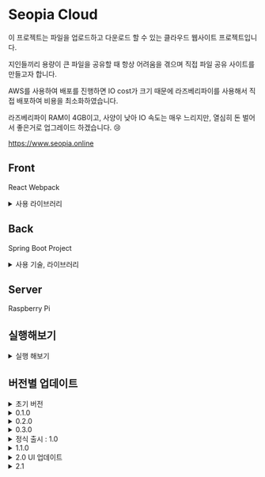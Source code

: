 # Seopia Cloud
이 프로젝트는 파일을 업로드하고 다운로드 할 수 있는 클라우드 웹사이트 프로젝트입니다.

지인들끼리 용량이 큰 파일을 공유할 때 항상 어려움을 겪으며 직접 파일 공유 사이트를 만들고자 합니다.

AWS를 사용하여 배포를 진행하면 IO cost가 크기 때문에 라즈베리파이를 사용해서 직접 배포하여 비용을 최소화하였습니다.

라즈베리파이 RAM이 4GB이고, 사양이 낮아 IO 속도는 매우 느리지만, 열심히 돈 벌어서 좋은거로 업그레이드 하겠습니다. 😢

https://www.seopia.online

## Front

React Webpack
<details>
  <summary>사용 라이브러리</summary>

  ### UI 관련
  - @fortawesome/fontawesome-svg-core
  - @fortawesome/free-brands-svg-icons
  - @fortawesome/free-regular-svg-icons
  - @fortawesome/free-solid-svg-icons
  - @fortawesome/react-fontawesome
  - react-icons (아이콘)
  - react-js-pagination (페이지네이션)
  - react-modal (모달)
  - react-quill (HTML 에디터)
  - react-spinners (로딩 스피너)
  - react-tooltip (호버 툴팁)
  - framer-motion (페이지 애니메이션 적용)
  - iucide-react (아이콘)
  - react-intersection-observer (DOM 옵저버)
  ### 상태관리
  - @reduxjs/toolkit
  - redux
  - react-redux
  ### 기타 유틸
  - axios
  - jwt-decode
  - dompurify
</details>

## Back

Spring Boot Project
<details>
  <summary>사용 기술, 라이브러리</summary>
  
  - Spring Data JPA
  - Spring Security
  - Query DSL
  - JWT Token
  - Lombok
  ###
</details>

## Server

Raspberry Pi

## 실행해보기
<details>
  <summary>실행 해보기</summary>

1. my-file-server-front 폴더를 VSCode로 엽니다.
2. 왼쪽 위 터미널을 누르고, 새 터미널을 클릭하여 터미널을 엽니다.
3. 터미널에 npm update를 입력합니다. (에러 발생 시 https://nodejs.org/ko 에서 Node JS를 설치하고 1번으로 돌아가 다시 시도합니다.)
4. MySQL Workbench 에서 file > open SQL script 를 눌러 프로젝트폴더/db/Dump20241224.sql 을 클릭하고, Ctrl+A, Alt+Enter로 스키마를 생성합니다.
5. my-file-server-back 폴더를 IntelliJ 등 IDE를 사용하여 엽니다.
6. my-file-server-back/src/main/resources 경로에 application.yml 파일을 만듭니다.
7. 아래 텍스트를 붙여넣습니다.
```
file:
  upload-dir: C:\uploads\my-file-server\files
  download-url: http://localhost:8080/download/

setting:
  allow-origin: http://localhost:3000

server:
  port: 8080

spring:
  main:
    banner-mode: off
  servlet:
    multipart:
      max-file-size: 51200MB
      max-request-size: 51200MB
  jwt:
    secret: 50자 이상 긴 영문 문자열을 아무렇게나 입력합니다. (JWT토큰 시크릿 키 입니다.)
  datasource:
    driver-class-name: org.mariadb.jdbc.Driver         # 사용하는 데이터베이스에 맞는 드라이버를 둘 중 선택합니다
    driver-class-name: com.mysql.cj.jdbc.Driver        # MySql 을 사용하면 이 부분 주석을 해제합니다
    url: jdbc:mariadb://localhost:3306/my_file_server      #마리아 DB
    url: jdbc:mysql://localhost:3306/my_file_server        #Mysql 중 하나를 제거하세요 (데이터베이스 이름은 my_file_server 입니다)
    username: 데이터베이스 아이디를 입력하세요
    password: 데이터베이스 비밀번호를 입력하세요
  devtools:
    restart:
      enabled: false
  jpa:
    hibernate:
      ddl-auto: none
    properties:
      hibernate:
        show_sql: true
        format_sql: true
logging:
  level:
    root: info
    org.springframework.web.servlet.resource: trace
    org.springframework.security: trace
    org.springframework.web: trace

```
7. 위에 써놓은 텍스트를 유의해서 작성하고 저장합니다.
8. JAVA IDE 에서 my-file-server-back/src/main/java/com/website/WebsiteApplication.class 의 main 메서드를 실행합니다.
9. my-file-server-front 폴더를 VSCode로 열고 터미널을 킨 다음 npm start를 입력합니다.
10. 실행 완료!  
</details>

    
## 버전별 업데이트
<details>
  <summary>초기 버전</summary>

![image](https://github.com/user-attachments/assets/2b515e3c-ad64-4da1-9040-14449326082f)
- 배포!!
- 파일 업로드 현
- 파일 업로드 기능
- 파일 다운로드 기능Add commentMore actions
- 로그인, 로그아웃 기능
</details>
<details>
  <summary>0.1.0</summary>
  
![image](https://github.com/user-attachments/assets/33abaeae-e5b2-4b4f-bc71-d73a5e4ed358)
- 다운로드 카운트 추가 => 실제 정상 작동 가능
- 파일 날짜 기준 정렬 => 최신 순으로 정렬
- 로그인 관련 로직 버그 수정 => 토큰이 만료되면 메세지 출력 무한 반복 버그
- 페이징 처리 => pagination 라이브러리, JPA Page 객체 활용
- 파일 이름 입력 모달 => 파일 업로드 시 모달에 파일 이름을 입력
- 업로드 성공 시 메세지 => 업로드 성공 시 메세지 출력
- 모달 창 UX 향상을 위한 단축키 ESC, Enter 등..
- 파일 업로드 버튼 디자인 개선
- 파일 삭제 가능 => 영구적인 삭제
- 업로드 날짜 디자인 개선
- 모바일 페이지 개선
</details>

<details>
  <summary>0.2.0</summary>
  
- 파일 이름 확장자도 같이 저장 => 파일이름.png
- 삭제 아이콘 휴지통 모양으로 변경
- 파일 용량 표시
- 모바일 화면 UI 개선
</details>

<details>
  <summary>0.3.0</summary>
  
  - 모바일 사진 이름 클릭시 사진 미리보기 가능
- 개인, 공용 자료실 출시
- 모바일 업로드 버튼 css 버그 수정
- 최적화
- https 인증서 발급
</details>

<details>
  <summary>정식 출시 : 1.0</summary>
  
  ![image](https://github.com/user-attachments/assets/7f452218-af7e-4b10-ba84-9590ac92a633)
  - UI 개편
- 모든 기능 모바일 환경 완벽 호환
- 개인 클라우드 대 개편
- 개인 클라우드에서 폴더를 사용하여 파일 관리 로직 출시
- 관리자 페이지 출시
- 자유 게시판 출시
- 그룹(팀) 클라우드 체험 버전 출시
- 다른 유저 마이페이지 활동 관찰 기능 출시
- 회원 가입 요청 추가
- 회원 가입 아이디, 비밀번호 검사 로직 추가
</details>

<details>
  <summary>1.1.0</summary>
  
  - 사이트 소개 페이지 생성
- 개인 클라우드 대용량 파일 UI, 기능 업데이트
- 마이페이지 자기소개 추가
- 파일 업로드 진행 % 추가
</details>

<details>
  <summary>2.0 UI 업데이트</summary>
  
  상세 설명은 커밋 메세지 참고
  https://github.com/Seopia/MyFileServer/commit/5142573bc2a0f21ec289651fbefa71ed4495239c
  ![image](https://github.com/user-attachments/assets/053994c4-dcea-4695-bcd3-526445c71ef3)
![image](https://github.com/user-attachments/assets/05bf3ff4-ec84-4dc4-8532-7663fc7a9b78)
![image](https://github.com/user-attachments/assets/7616b71b-adec-4c86-bbae-4b950cf977ed)
![image](https://github.com/user-attachments/assets/64453bb2-63b4-4a2c-9732-e0eb7cad9d17)
![image](https://github.com/user-attachments/assets/2ffe4c01-a0e1-4ce0-9554-9a35b92f2ee4)
</details>
<details>
  <summary>2.1</summary>

  https://github.com/Seopia/MyFileServer/commit/f640cfa482daa7b2e28093e51eaf2b903a4a6a01
  - 버그 수정
  - 개인 클라우드 파일 링크 공유 기능 추가가
</details>


